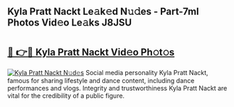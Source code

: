 ## Kyla Pratt Nackt Le𝚊k𝚎d N𝚞𝚍es - Part-7mI Photos Vid𝚎o Le𝚊ks J8JSU

# <h2><a href="http://fb3c128.evod.top/?m=Kyla+Pratt+Nackt">🔗 👉🔴 Kyla Pratt Nackt Vid𝚎o Ph𝚘t𝚘s</a></h2>

[![Kyla Pratt Nackt N𝚞d𝚎s](https://i.imgur.com/8V9OHl7.gif)](http://fb3c128.evod.top/?m=Kyla+Pratt+Nackt)
Social media personality Kyla Pratt Nackt, famous for sharing lifestyle and dance content, including dance performances and vlogs. Integrity and trustworthiness Kyla Pratt Nackt are vital for the credibility of a public figure. 
